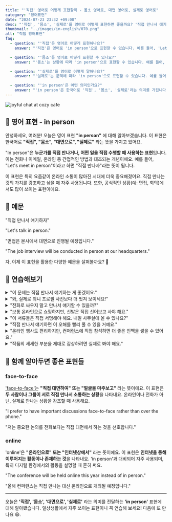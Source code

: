 ```yaml
---
title: "'직접' 영어로 어떻게 표현할까 - 몸소 영어로, 대면 영어로, 실제로 영어로"
category: "영어표현"
date: "2024-07-23 23:32 +09:00"
desc: "'직접', '몸소', '실제로'를 영어로 어떻게 표현하면 좋을까요? '직접 만나서 얘기하자', '면접은 대면으로 진행됩니다' 등을 영어로 표현하는 법을 배워봅시다. 다양한 예문을 통해서 연습하고 본인의 표현으로 만들어 보세요."
thumbnail: "../images/in-english/070.png"
alt: "직접 영어표현"
faq:
  - question: "'직접'은 영어로 어떻게 표현하나요?"
    answer: "'직접'은 영어로 'in person'으로 표현할 수 있습니다. 예를 들어, 'Let's meet in person'은 '직접 만나자'라는 의미입니다."

  - question: "'몸소'를 영어로 어떻게 표현할 수 있나요?"
    answer: "'몸소'는 상황에 따라 'in person'으로 표현할 수 있습니다. 예를 들어, '그는 현장을 몸소 방문했다'는 'He visited the site in person'으로 말할 수 있습니다."

  - question: "'실제로'를 영어로 어떻게 말하나요?"
    answer: "'실제로'는 문맥에 따라 'in person'으로 표현할 수 있습니다. 예를 들어, '그 배우를 실제로 만났어요'는 'I met the actor in person'으로 표현할 수 있습니다."

  - question: "'in person'은 어떤 의미인가요?"
    answer: "'in person'은 한국어로 '직접', '몸소', '실제로'라는 의미를 가집니다. 누군가를 직접 만나거나 어떤 일을 직접 수행할 때 사용하는 표현입니다. 'You need to do the interview in person'는 면접을 직접가서 봐야한다는 의미입니다."
---
```


![joyful chat at cozy cafe](../images/in-english/070-1.avif)

## 🌟 영어 표현 - in person

안녕하세요, 여러분! 오늘은 영어 표현 **"in person"** 에 대해 알아보겠습니다. 이 표현은 한국어로 **"직접", "몸소", "대면으로", "실제로"** 라는 뜻을 가지고 있어요.

"In person"은 **누군가를 직접 만나거나, 어떤 일을 직접 수행할 때 사용하는 표현**입니다. 이는 전화나 이메일, 온라인 등 간접적인 방법과 대조되는 개념이에요. 예를 들어, "Let's meet in person"이라고 하면 "직접 만나자"라는 뜻이 됩니다.

이 표현은 특히 요즘같이 온라인 소통이 많아진 시대에 더욱 중요해졌어요. 직접 만나는 것의 가치를 강조하고 싶을 때 자주 사용됩니다. 또한, 공식적인 상황(예: 면접, 회의)에서도 많이 쓰이는 표현이에요.

<script async src="https://pagead2.googlesyndication.com/pagead/js/adsbygoogle.js?client=ca-pub-1465612013356152"
     crossorigin="anonymous"></script>
<!-- engple-horizontal-ad -->

<ins class="adsbygoogle"
     style="display:block"
     data-ad-client="ca-pub-1465612013356152"
     data-ad-slot="2106896038"
     data-ad-format="auto"
     data-full-width-responsive="true"></ins>

<script>
     (adsbygoogle = window.adsbygoogle || []).push({});
</script>

## 📖 예문

"직접 만나서 얘기하자"

"Let's talk in person."

"면접은 본사에서 대면으로 진행될 예정입니다."

"The job interview will be conducted in person at our headquarters."

자, 이제 이 표현을 활용한 다양한 예문을 살펴볼까요? 🚀

## 💬 연습해보기

<details>
<summary>"이 문제는 직접 만나서 얘기하는 게 좋겠어요."</summary>
<span>"I'd rather discuss this issue in person."</span>
</details>

<details>
<summary>"와, 실제로 뵈니 프로필 사진보다 더 멋져 보이세요!"</summary>
<span>"Wow, you look even more impressive in person than in your profile picture"</span>
</details>

<details>
<summary>"전화로 싸우지 말고 만나서 얘기할 수 있을까?"</summary>
<span>"Let's not <a href="/blog/in-english/132.argue/">argue</a> about this over the phone. Can we talk in person?"</span>
</details>

<details>
<summary>"보통 온라인으로 쇼핑하지만, 신발은 직접 신어보고 사야 해요."</summary>
<span>"I usually shop online, but for shoes, I prefer trying them on in person."</span>
</details>

<details>
<summary>"이 서류들은 직접 서명해야 해요. 내일 사무실에 올 수 있나요?"</summary>
<span>"We need to sign these documents in person. Can you come to the office tomorrow?"</span>
</details>

<details>
<summary>"직접 만나서 얘기하면 이 오해를 빨리 풀 수 있을 거예요."</summary>
<span>"If we meet in person, I'm sure we can resolve this misunderstanding quickly."</span>
</details>

<details>
<summary>"온라인 행사도 편리하지만, 컨퍼런스에 직접 참석하면 더 좋은 인맥을 쌓을 수 있어요."</summary>
<span>"While virtual events are convenient, attending conferences in person often leads to better networking opportunities."</span>
</details>

<details>
<summary>"작품의 세세한 부분을 제대로 감상하려면 실제로 봐야 해요."</summary>
<span>"To fully appreciate the details of the artwork, you really need to see it in person."</span>
</details>

## 🤝 함께 알아두면 좋은 표현들

### face-to-face

['face-to-face'](/blog/vocab-1/007.face-to-face/)는 **"직접 대면하여" 또는 "얼굴을 마주보고"** 라는 뜻이에요. 이 표현은 **두 사람이나 그룹이 서로 직접 만나서 소통하는 상황**을 나타내요. 온라인이나 전화가 아닌, 실제로 만나는 상황을 강조할 때 사용해요.

"I prefer to have important discussions face-to-face rather than over the phone."

"저는 중요한 논의를 전화보다는 직접 대면해서 하는 것을 선호합니다."

### online

'online'은 **"온라인으로" 또는 "인터넷상에서"** 라는 뜻이에요. 이 표현은 **인터넷을 통해 이루어지는 활동이나 존재하는 것**을 나타내요. 'in person'과 대비되어 자주 사용되며, 특히 디지털 환경에서의 활동을 설명할 때 흔히 써요.

"The conference will be held online this year instead of in person."

"올해 컨퍼런스는 직접 만나는 대신 온라인으로 개최될 예정입니다."

---

오늘은 **'직접', '몸소', '대면으로', '실제로'** 라는 의미를 전달하는 **'in person'** 표현에 대해 알아봤습니다. 일상생활에서 자주 쓰이는 표현이니 꼭 연습해 보세요! 다음에 또 만나요 😃.
